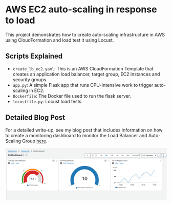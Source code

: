 # AWS EC2 auto-scaling in response to load


This project demonstrates how to create auto-scaling infrastructure in AWS using CloudFormation and load test it using Locust.


## Scripts Explained

- `create_lb_ec2.yaml`: This is an AWS CloudFormation Template that creates an application load balancer, target group, EC2 instances and security groups.
- `app.py`: A simple Flask app that runs CPU-intensive work to trigger auto-scaling in EC2.
- `Dockerfile`: The Docker file used to run the flask server.
- `locustfile.py`: Locust load tests.


## Detailed Blog Post

For a detailed write-up, see my blog post that includes information on how to create a monitoring dashboard to monitor the Load Balancer and Auto-Scaling Group [here](https://vuyisile.com/creating-an-aws-auto-scaling-architecture-with-a-monitoring-dashboard/).

![Image Description](./cloudwatch_dashboard-1020x326.png)


